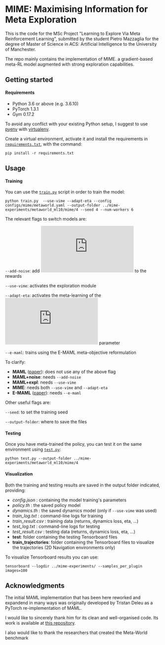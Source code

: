 # MIME: Maximising Information for Meta Exploration

This is the code for the MSc Project "Learning to Explore Via Meta Reinforcement Learning", submitted by the student Pietro Mazzaglia for the degree of Master of Science in ACS: Artificial Intelligence to the University of Manchester.

The repo mainly contains the implementation of MIME. a gradient-based meta-RL model augmented with strong exploration capabilities.

## Getting started

#### Requirements
 - Python 3.6 or above (e.g. 3.6.10)
 - PyTorch 1.3.1
 - Gym 0.17.2


To avoid any conflict with your existing Python setup, I suggest to use [pyenv]('https://github.com/pyenv/pyenv') with [virtualenv](http://docs.python-guide.org/en/latest/dev/virtualenvs/). 

Create a virtual environment, activate it and install the requirements in [`requirements.txt`](requirements.txt), with the command:

```
pip install -r requirements.txt
```


## Usage

#### Training
You can use the [`train.py`](train.py) script in order to train the model:
```
python train.py  --use-vime --adapt-eta --config configs/mime/metaworld.yaml --output-folder ../mime-experiments/metaworld_ml10/mime/4 --seed 4 --num-workers 6
```

The relevant flags to switch models are:

`--add-noise`: add ![noise](https://latex.codecogs.com/gif.latex?%5Cmathcal%7BN%7D%280%2C1%29) to the rewards

`--use-vime`: activates the exploration module

`--adapt-eta`: activates the meta-learning of the ![eta](https://latex.codecogs.com/gif.latex?%5Ceta) parameter

`--e-maml`: trains using the E-MAML meta-objective reformulation

To clarify:
- **MAML** ([paper](https://arxiv.org/abs/1703.03400)): does not use any of the above flag
- **MAML+noise**: needs `--add-noise`
- **MAML+expl**: needs `--use-vime`
- **MIME**: needs both `--use-vime` and `--adapt-eta`
- **E-MAML** ([paper](https://arxiv.org/abs/1803.01118)): needs `--e-maml`


Other useful flags are:

`--seed`: to set the training seed

`--output-folder`: where to save the files

#### Testing
Once you have meta-trained the policy, you can test it on the same environment using [`test.py`](test.py):
```
python test.py --output-folder ../mime-experiments/metaworld_ml10/mime/4 
```

#### Visualization

Both the training and testing results are saved in the output folder indicated, providing:

- _config.json_ : containing the model training's parameters
- _policy.th_ : the saved policy model
- _dynamics.th_ : the saved dynamics model (only if `--use-vime` was used)
- _train_log.txt_ : command-line logs for training
- _train_result.csv_ : training data (returns, dynamics loss, eta, ...)
- _test_log.txt_ : command-line logs for testing
- _test_result.csv_ : testing data (returns, dynamics loss, eta, ...)
- **test**: folder containing the testing Tensorboard files
- **train_trajectories**: folder containing the Tensorboard files to visualize the trajectories (2D Navigation environments only)

To visualize Tensorboard results you can use:

```
tensorboard --logdir ../mime-experiments/ --samples_per_plugin images=100
```

## Acknowledgments

The initial MAML implementation that has been here reworked and expandend in many ways was originally developed by Tristan Deleu as a PyTorch re-implementation of MAML.

I would like to sincerely thank him for its clean and well-organised code. Its work is available at [this repository](https://github.com/tristandeleu/pytorch-maml-rl).

I also would like to thank the researchers that created the Meta-World benchmark 